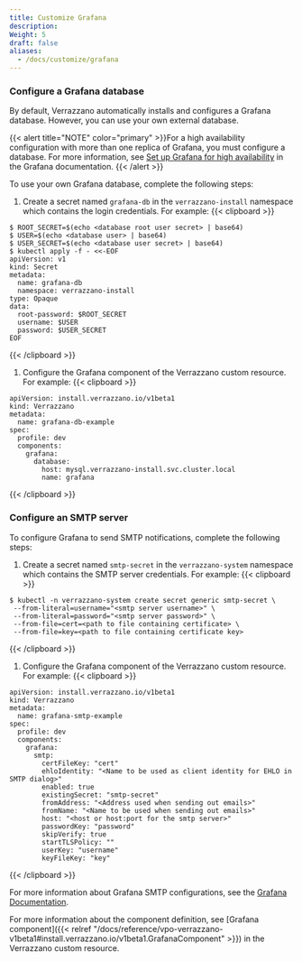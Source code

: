 ```yaml
---
title: Customize Grafana
description: 
Weight: 5
draft: false
aliases:
  - /docs/customize/grafana
---
```


### Configure a Grafana database
By default, Verrazzano automatically installs and configures a Grafana database. However, you can use your own external database.

{{< alert title="NOTE" color="primary" >}}For a high availability configuration with more than one replica of Grafana, you must configure a database.
For more information, see [Set up Grafana for high availability](https://grafana.com/docs/grafana/latest/setup-grafana/set-up-for-high-availability/) in the Grafana documentation.
{{< /alert >}}

To use your own Grafana database, complete the following steps:

1. Create a secret named `grafana-db` in the `verrazzano-install` namespace which contains the login credentials. For example:
{{< clipboard >}}
<div class="highlight">

   ```
   $ ROOT_SECRET=$(echo <database root user secret> | base64)
   $ USER=$(echo <database user> | base64)
   $ USER_SECRET=$(echo <database user secret> | base64)
   $ kubectl apply -f - <<-EOF
   apiVersion: v1
   kind: Secret
   metadata:
     name: grafana-db
     namespace: verrazzano-install
   type: Opaque
   data:
     root-password: $ROOT_SECRET
     username: $USER
     password: $USER_SECRET
   EOF
   ```

</div>
{{< /clipboard >}}

1. Configure the Grafana component of the Verrazzano custom resource. For example:
{{< clipboard >}}
<div class="highlight">

   ```
   apiVersion: install.verrazzano.io/v1beta1
   kind: Verrazzano
   metadata:
     name: grafana-db-example
   spec:
     profile: dev
     components:
       grafana:
         database:
           host: mysql.verrazzano-install.svc.cluster.local
           name: grafana
   ```

</div>
{{< /clipboard >}}

### Configure an SMTP server

To configure Grafana to send SMTP notifications, complete the following steps:

1. Create a secret named `smtp-secret` in the `verrazzano-system` namespace which contains the SMTP server credentials. For example:
{{< clipboard >}}
<div class="highlight">

   ```
   $ kubectl -n verrazzano-system create secret generic smtp-secret \
    --from-literal=username="<smtp server username>" \
    --from-literal=password="<smtp server password>" \
    --from-file=cert=<path to file containing certificate> \
    --from-file=key=<path to file containing certificate key>
   ```

</div>
{{< /clipboard >}}

1. Configure the Grafana component of the Verrazzano custom resource. For example:
{{< clipboard >}}
<div class="highlight">

   ```
   apiVersion: install.verrazzano.io/v1beta1
   kind: Verrazzano
   metadata:
     name: grafana-smtp-example
   spec:
     profile: dev
     components:
       grafana:
         smtp:
           certFileKey: "cert"
           ehloIdentity: "<Name to be used as client identity for EHLO in SMTP dialog>"
           enabled: true
           existingSecret: "smtp-secret"
           fromAddress: "<Address used when sending out emails>"
           fromName: "<Name to be used when sending out emails>"
           host: "<host or host:port for the smtp server>"
           passwordKey: "password"
           skipVerify: true
           startTLSPolicy: ""
           userKey: "username"
           keyFileKey: "key"
   ```

</div>
{{< /clipboard >}}

For more information about Grafana SMTP configurations, see the [Grafana Documentation](https://grafana.com/docs/grafana/latest/setup-grafana/configure-grafana/#smtp).

For more information about the component definition, see [Grafana component]({{< relref "/docs/reference/vpo-verrazzano-v1beta1#install.verrazzano.io/v1beta1.GrafanaComponent" >}}) in the Verrazzano custom resource.
